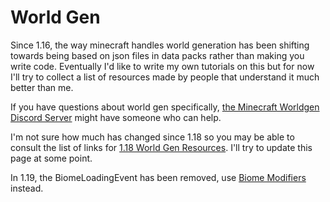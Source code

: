 # World Gen

Since 1.16, the way minecraft handles world generation has been shifting towards being based on json files in data packs rather than making you write code. Eventually I'd like to write my own tutorials on this but for now I'll try to collect a list of resources made by people that understand it much better than me. 

If you have questions about world gen specifically, [the Minecraft Worldgen Discord Server](https://discord.gg/BuBGds9) might have someone who can help.  

I'm not sure how much has changed since 1.18 so you may be able to consult the list of links for [1.18 World Gen Resources](/o18/world-gen). I'll try to update this page at some point.

In 1.19, the BiomeLoadingEvent has been removed, use [Biome Modifiers](https://forge.gemwire.uk/wiki/Biome_Modifiers) instead.

